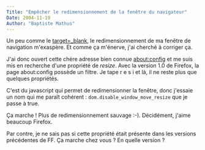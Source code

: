 ```yaml
---
Title: "Empêcher le redimensionnement de la fenêtre du navigateur"
Date: 2004-11-19
Author: "Baptiste Mathus"
---
```




Un peu comme le
[target=\_blank](http://www.genezys.net/blog/2004/11/12/71-bloquer-le-target_blank-dans-firefox-10),
le redimensionnement de ma fenêtre de navigation m'exaspère. Et comme ça
m'énerve, j'ai cherché à corriger ça.

J'ai donc ouvert cette chère adresse bien connue
[about:config](http://about:config "Ce lien ne fonctionne pas, c'est normal")
et me suis mis en recherche d'une propriété de *resize*. Avec la version
1.0 de Firefox, la page about:config possède un filtre. Je tape r e s i
et là, il ne reste plus que quelques propriétés.

C'est du javascript qui permet de redimensionner la fenêtre, donc
j'essaie un nom qui me paraît cohérent :
`dom.disable_window_move_resize` que je passe à true.

Ça marche ! Plus de redimensionnement sauvage :-). Décidément, j'aime
beaucoup Firefox.

Par contre, je ne sais pas si cette propriété était présente dans les
versions précédentes de FF. Ça marche chez vous ? En quelle version ?

